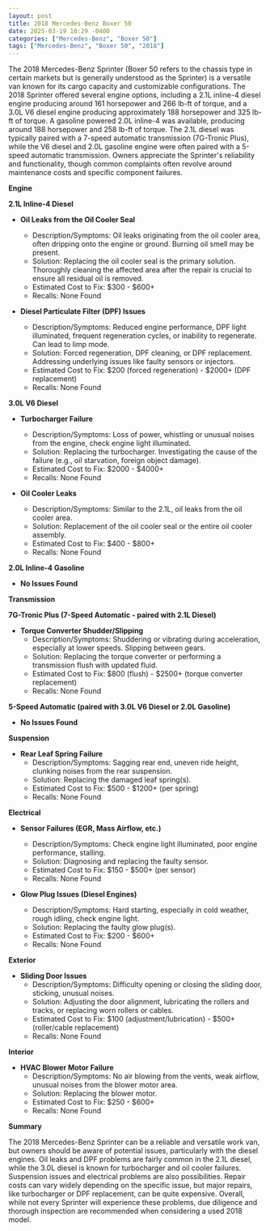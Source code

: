 ```yaml
---
layout: post
title: 2018 Mercedes-Benz Boxer 50
date: 2025-03-19 10:29 -0400
categories: ["Mercedes-Benz", "Boxer 50"]
tags: ["Mercedes-Benz", "Boxer 50", "2018"]
---
```

The 2018 Mercedes-Benz Sprinter (Boxer 50 refers to the chassis type in certain markets but is generally understood as the Sprinter) is a versatile van known for its cargo capacity and customizable configurations. The 2018 Sprinter offered several engine options, including a 2.1L inline-4 diesel engine producing around 161 horsepower and 266 lb-ft of torque, and a 3.0L V6 diesel engine producing approximately 188 horsepower and 325 lb-ft of torque. A gasoline powered 2.0L inline-4 was available, producing around 188 horsepower and 258 lb-ft of torque. The 2.1L diesel was typically paired with a 7-speed automatic transmission (7G-Tronic Plus), while the V6 diesel and 2.0L gasoline engine were often paired with a 5-speed automatic transmission. Owners appreciate the Sprinter's reliability and functionality, though common complaints often revolve around maintenance costs and specific component failures.

**Engine**

**2.1L Inline-4 Diesel**

* **Oil Leaks from the Oil Cooler Seal**
    * Description/Symptoms: Oil leaks originating from the oil cooler area, often dripping onto the engine or ground. Burning oil smell may be present.
    * Solution: Replacing the oil cooler seal is the primary solution. Thoroughly cleaning the affected area after the repair is crucial to ensure all residual oil is removed.
    * Estimated Cost to Fix: $300 - $600+
    * Recalls: None Found

* **Diesel Particulate Filter (DPF) Issues**
    * Description/Symptoms: Reduced engine performance, DPF light illuminated, frequent regeneration cycles, or inability to regenerate. Can lead to limp mode.
    * Solution: Forced regeneration, DPF cleaning, or DPF replacement. Addressing underlying issues like faulty sensors or injectors.
    * Estimated Cost to Fix: $200 (forced regeneration) - $2000+ (DPF replacement)
    * Recalls: None Found

**3.0L V6 Diesel**

* **Turbocharger Failure**
    * Description/Symptoms: Loss of power, whistling or unusual noises from the engine, check engine light illuminated.
    * Solution: Replacing the turbocharger. Investigating the cause of the failure (e.g., oil starvation, foreign object damage).
    * Estimated Cost to Fix: $2000 - $4000+
    * Recalls: None Found

* **Oil Cooler Leaks**
    * Description/Symptoms: Similar to the 2.1L, oil leaks from the oil cooler area.
    * Solution: Replacement of the oil cooler seal or the entire oil cooler assembly.
    * Estimated Cost to Fix: $400 - $800+
    * Recalls: None Found

**2.0L Inline-4 Gasoline**

* **No Issues Found**

**Transmission**

**7G-Tronic Plus (7-Speed Automatic - paired with 2.1L Diesel)**

* **Torque Converter Shudder/Slipping**
    * Description/Symptoms: Shuddering or vibrating during acceleration, especially at lower speeds. Slipping between gears.
    * Solution: Replacing the torque converter or performing a transmission flush with updated fluid.
    * Estimated Cost to Fix: $800 (flush) - $2500+ (torque converter replacement)
    * Recalls: None Found

**5-Speed Automatic (paired with 3.0L V6 Diesel or 2.0L Gasoline)**

* **No Issues Found**

**Suspension**

* **Rear Leaf Spring Failure**
    * Description/Symptoms: Sagging rear end, uneven ride height, clunking noises from the rear suspension.
    * Solution: Replacing the damaged leaf spring(s).
    * Estimated Cost to Fix: $500 - $1200+ (per spring)
    * Recalls: None Found

**Electrical**

* **Sensor Failures (EGR, Mass Airflow, etc.)**
    * Description/Symptoms: Check engine light illuminated, poor engine performance, stalling.
    * Solution: Diagnosing and replacing the faulty sensor.
    * Estimated Cost to Fix: $150 - $500+ (per sensor)
    * Recalls: None Found

* **Glow Plug Issues (Diesel Engines)**
    * Description/Symptoms: Hard starting, especially in cold weather, rough idling, check engine light.
    * Solution: Replacing the faulty glow plug(s).
    * Estimated Cost to Fix: $200 - $600+
    * Recalls: None Found

**Exterior**

* **Sliding Door Issues**
    * Description/Symptoms: Difficulty opening or closing the sliding door, sticking, unusual noises.
    * Solution: Adjusting the door alignment, lubricating the rollers and tracks, or replacing worn rollers or cables.
    * Estimated Cost to Fix: $100 (adjustment/lubrication) - $500+ (roller/cable replacement)
    * Recalls: None Found

**Interior**

* **HVAC Blower Motor Failure**
    * Description/Symptoms: No air blowing from the vents, weak airflow, unusual noises from the blower motor area.
    * Solution: Replacing the blower motor.
    * Estimated Cost to Fix: $250 - $600+
    * Recalls: None Found

**Summary**

The 2018 Mercedes-Benz Sprinter can be a reliable and versatile work van, but owners should be aware of potential issues, particularly with the diesel engines. Oil leaks and DPF problems are fairly common in the 2.1L diesel, while the 3.0L diesel is known for turbocharger and oil cooler failures. Suspension issues and electrical problems are also possibilities. Repair costs can vary widely depending on the specific issue, but major repairs, like turbocharger or DPF replacement, can be quite expensive. Overall, while not every Sprinter will experience these problems, due diligence and thorough inspection are recommended when considering a used 2018 model.

